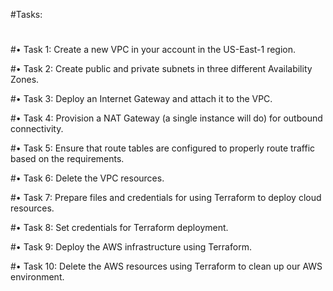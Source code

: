 
#Tasks:
#
#• Task 1: Create a new VPC in your account in the US-East-1 region.

#• Task 2: Create public and private subnets in three different Availability Zones.

#• Task 3: Deploy an Internet Gateway and attach it to the VPC.

#• Task 4: Provision a NAT Gateway (a single instance will do) for outbound connectivity.

#• Task 5: Ensure that route tables are configured to properly route traffic based on the requirements.

#• Task 6: Delete the VPC resources.

#• Task 7: Prepare files and credentials for using Terraform to deploy cloud resources.

#• Task 8: Set credentials for Terraform deployment.

#• Task 9: Deploy the AWS infrastructure using Terraform.

#• Task 10: Delete the AWS resources using Terraform to clean up our AWS environment.